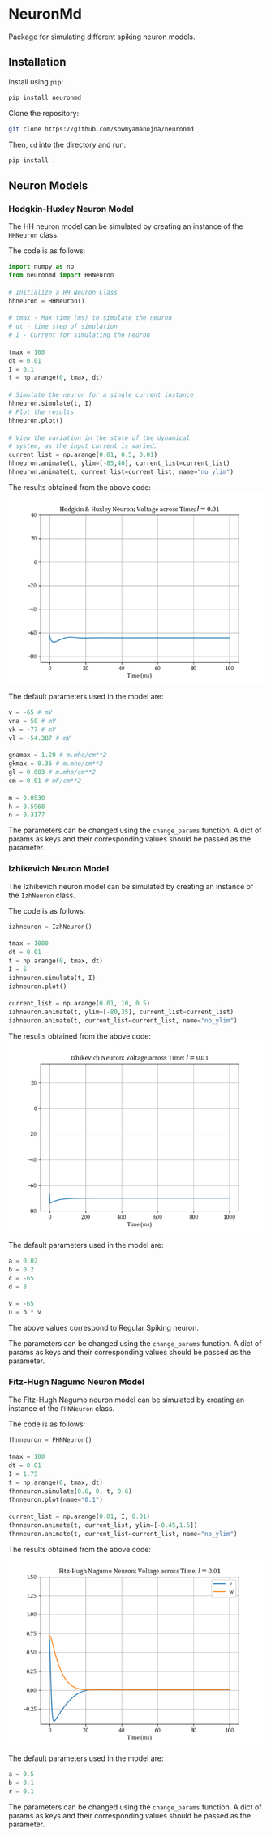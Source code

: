 # NeuronMd

Package for simulating different spiking neuron models.

## Installation
Install using `pip`:
```bash
pip install neuronmd
```
Clone the repository:
```bash
git clone https://github.com/sowmyamanojna/neuronmd
```
Then, `cd` into the directory and run:
```bash
pip install .
```

## Neuron Models
### Hodgkin-Huxley Neuron Model
The HH neuron model can be simulated by creating an instance of the `HHNeuron` class.  

The code is as follows:
```python
import numpy as np
from neuronmd import HHNeuron

# Initialize a HH Neuron Class
hhneuron = HHNeuron()

# tmax - Max time (ms) to simulate the neuron
# dt - time step of simulation
# I - Current for simulating the neuron

tmax = 100
dt = 0.01
I = 0.1
t = np.arange(0, tmax, dt)

# Simulate the neuron for a single current instance
hhneuron.simulate(t, I)
# Plot the results
hhneuron.plot()

# View the variation in the state of the dynamical 
# system, as the input current is varied.
current_list = np.arange(0.01, 0.5, 0.01)
hhneuron.animate(t, ylim=[-85,40], current_list=current_list)
hhneuron.animate(t, current_list=current_list, name="no_ylim")
```

The results obtained from the above code:
![](https://github.com/sowmyamanojna/neuronmd/raw/main/images/hh_1.gif)

The default parameters used in the model are:
```python
v = -65 # mV
vna = 50 # mV
vk = -77 # mV
vl = -54.387 # mV

gnamax = 1.20 # m.mho/cm**2
gkmax = 0.36 # m.mho/cm**2
gl = 0.003 # m.mho/cm**2
cm = 0.01 # mF/cm**2

m = 0.0530 
h = 0.5960 
n = 0.3177 
```

The parameters can be changed using the `change_params` function. A dict of params as keys and their corresponding values should be passed as the parameter.

### Izhikevich Neuron Model
The Izhikevich neuron model can be simulated by creating an instance of the `IzhNeuron` class.  

The code is as follows:
```python
izhneuron = IzhNeuron()

tmax = 1000
dt = 0.01
t = np.arange(0, tmax, dt)
I = 5
izhneuron.simulate(t, I)
izhneuron.plot()

current_list = np.arange(0.01, 10, 0.5)
izhneuron.animate(t, ylim=[-80,35], current_list=current_list)
izhneuron.animate(t, current_list=current_list, name="no_ylim")
```

The results obtained from the above code:
![](https://github.com/sowmyamanojna/neuronmd/raw/main/images/izh_1.gif)

The default parameters used in the model are:
```python
a = 0.02
b = 0.2
c = -65
d = 8

v = -65
u = b * v 
```
The above values correspond to Regular Spiking neuron.

The parameters can be changed using the `change_params` function. A dict of params as keys and their corresponding values should be passed as the parameter.

### Fitz-Hugh Nagumo Neuron Model
The Fitz-Hugh Nagumo neuron model can be simulated by creating an instance of the `FHNNeuron` class.  

The code is as follows:
```python
fhnneuron = FHNNeuron()

tmax = 100
dt = 0.01
I = 1.75
t = np.arange(0, tmax, dt)
fhnneuron.simulate(0.6, 0, t, 0.6)
fhnneuron.plot(name="0.1")

current_list = np.arange(0.01, I, 0.01)
fhnneuron.animate(t, current_list, ylim=[-0.45,1.5])
fhnneuron.animate(t, current_list=current_list, name="no_ylim")
```

The results obtained from the above code:
![](https://github.com/sowmyamanojna/neuronmd/raw/main/images/fhn_1.gif)

The default parameters used in the model are:
```python
a = 0.5
b = 0.1
r = 0.1
```

The parameters can be changed using the `change_params` function. A dict of params as keys and their corresponding values should be passed as the parameter.